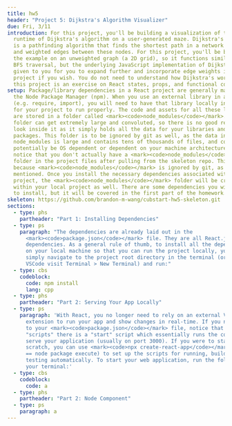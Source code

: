 ```yaml
---
title: hw5
header: "Project 5: Dijkstra's Algorithm Visualizer"
due: Fri, 3/11
introduction: For this project, you'll be building a visualization of the
  runtime of Dijkstra's algorithm on a user-generated maze. Dijkstra's algorithm
  is a pathfinding algorithm that finds the shortest path in a network of nodes
  and weighted edges between these nodes. For this project, you'll be building
  the example on an unweighted graph (a 2D grid), so it functions similarly to a
  BFS traversal, but the underlying JavaScript implementation of Dijkstra's is
  given to you for you to expand further and incorporate edge weights into the
  project if you wish. You do not need to understand how Dijkstra's works, as
  this project is an exercise on React states, props, and functional components.
setup: Package/library dependencies in a React project are generally managed by
  the Node Package Manager (npm). When you use an external library in a project
  (e.g. require, import), you will need to have that library locally in order
  for your project to run properly. The code and assets for all these libraries
  are stored in a folder called <mark><code>node_modules</code></mark>. This
  folder can get extremely large and convoluted, so there is no good reason to
  look inside it as it simply holds all the data for your libraries and
  packages. This folder is to be ignored by git as well, as the data in
  node_modules is large and contains tens of thousands of files, and could
  potentially be OS dependent or dependent on your machine architecture. You may
  notice that you don't actually have a <mark><code>node_modules</code></mark>
  folder in the project files after pulling from the skeleton repo. This is
  because <mark><code>node_modules</code></mark> is ignored by git, as
  mentioned. Once you install the necessary dependencies associated with this
  project, the <mark><code>node_modules</code></mark> folder will be created
  within your local project as well. There are some dependencies you will need
  to install, but it will be covered in the first part of the homework.
skeleton: https://github.com/brandon-m-wang/cubstart-hw5-skeleton.git
sections:
  - type: phs
    partheader: "Part 1: Installing Dependencies"
  - type: ps
    paragraph: "The dependencies are already laid out in the
      <mark><code>package.json</code></mark> file. They are all React.js
      dependencies. As a general rule of thumb, to install all the dependencies
      on your local machine so that you can run the project locally, you can
      simply navigate to the project root directory in the terminal (or within
      VSCode visit Terminal > New Terminal) and run:"
  - type: cbs
    codeblock:
      code: npm install
      lang: cpp
  - type: phs
    partheader: "Part 2: Serving Your App Locally"
  - type: ps
    paragraph: 'With React, you no longer need to rely on an external VSCode
      extension to run your app and show changes in real-time. If you navigate
      to your <mark><code>package.json</code></mark> file, notice that under
      "scripts" there is a "start" script which essentially runs the command to
      serve your application (usually on port 3000). If you were to start from
      scratch, you can use <mark><code>npx create-react-app</code></mark> (npx
      == node package execute) to set up the scripts for running, building, and
      testing automatically. To start your web application, run the following in
      your terminal:'
  - type: cbs
    codeblock:
      code: a
  - type: phs
    partheader: "Part 2: Node Component"
  - type: ps
    paragraph: a
---
```

